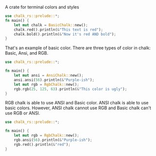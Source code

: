 A crate for terminal colors and styles

```rust
use chalk_rs::prelude::*;
fn main() {
    let mut chalk = BasicChalk::new();
    chalk.red().println(&"This text is red");
    chalk.bold().println(&"Now it's red AND bold");
}
```

That's an example of basic color. There are three types of color in chalk:
Basic, Ansi, and RGB.

```rust
use chalk_rs::prelude::*;

fn main() {
    let mut ansi = AnsiChalk::new();
    ansi.ansi(56).println(&"Purple-ish");
    let mut rgb = RgbChalk::new();
    rgb.rgb(25, 125, 63).println(&"This color is ugly");
}
```

RGB chalk is able to use ANSI and Basic color. ANSI chalk is able to use basic
colors. However, ANSI chalk cannot use RGB and Basic chalk can't use RGB
or ANSI.

```rust
use chalk_rs::prelude::*;

fn main() {
    let mut rgb = RgbChalk::new();
    rgb.ansi(56).println(&"Purple-ish");
    rgb.red().println(&"red");
}
```